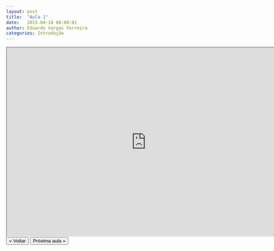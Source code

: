 ```yaml
---
layout: post
title:  "Aula 1"
date:   2015-04-18 08:00:01
author: Eduardo Vargas Ferreira
categories: Introdução
---
```



<center>
<iframe width="760" height="515" src="https://www.youtube.com/embed/v=F_tfUtfsvDc?autoplay=0"> </iframe>
</center>


<FORM>
<INPUT Type="BUTTON" align="left" Value="&laquo; Voltar" Onclick="window.location.href='https://eduardoleg.github.io/ML4all/1parte/'">
<INPUT Type="BUTTON" align="left" Value="Próxima aula &raquo;" Onclick="window.location.href='https://eduardoleg.github.io/ML4all/'">
</FORM>
  
